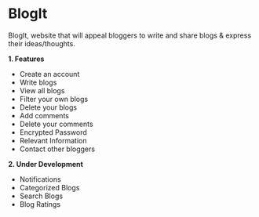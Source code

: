 # BlogIt
BlogIt, website that will appeal bloggers to write and share blogs &amp; express their ideas/thoughts.

**1. Features**

- Create an account
-  Write blogs
- View all blogs
- Filter your own blogs 
- Delete your blogs
- Add comments
- Delete your comments
- Encrypted Password
- Relevant Information 
- Contact other bloggers

**2. Under Development**

- Notifications
- Categorized Blogs
- Search Blogs
- Blog Ratings
